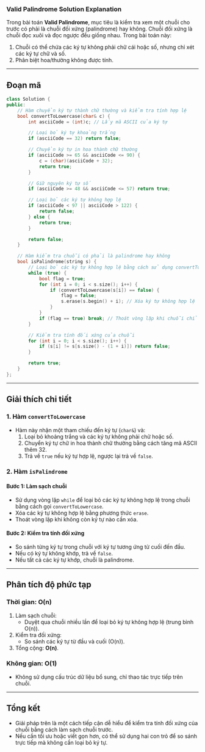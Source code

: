 ### **Valid Palindrome Solution Explanation**

Trong bài toán **Valid Palindrome**, mục tiêu là kiểm tra xem một chuỗi cho trước có phải là chuỗi đối xứng (palindrome) hay không. Chuỗi đối xứng là chuỗi đọc xuôi và đọc ngược đều giống nhau. Trong bài toán này:

1. Chuỗi có thể chứa các ký tự không phải chữ cái hoặc số, nhưng chỉ xét các ký tự chữ và số.
2. Phân biệt hoa/thường không được tính.

---

## **Đoạn mã**

```cpp
class Solution {
public:
    // Hàm chuyển ký tự thành chữ thường và kiểm tra tính hợp lệ
    bool convertToLowercase(char& c) {
        int asciiCode = (int)c; // Lấy mã ASCII của ký tự

        // Loại bỏ ký tự khoảng trắng
        if (asciiCode == 32) return false;

        // Chuyển ký tự in hoa thành chữ thường
        if (asciiCode >= 65 && asciiCode <= 90) {
            c = (char)(asciiCode + 32);
            return true;
        }

        // Giữ nguyên ký tự số
        if (asciiCode >= 48 && asciiCode <= 57) return true;

        // Loại bỏ các ký tự không hợp lệ
        if (asciiCode < 97 || asciiCode > 122) {
            return false;
        } else {
            return true;
        }

        return false;
    }

    // Hàm kiểm tra chuỗi có phải là palindrome hay không
    bool isPalindrome(string s) {
        // Loại bỏ các ký tự không hợp lệ bằng cách sử dụng convertToLowercase
        while (true) {
            bool flag = true;
            for (int i = 0; i < s.size(); i++) {
                if (convertToLowercase(s[i]) == false) {
                    flag = false;
                    s.erase(s.begin() + i); // Xóa ký tự không hợp lệ
                }
            }
            if (flag == true) break; // Thoát vòng lặp khi chuỗi chỉ còn ký tự hợp lệ
        }

        // Kiểm tra tính đối xứng của chuỗi
        for (int i = 0; i < s.size(); i++) {
            if (s[i] != s[s.size() - (1 + i)]) return false;
        }

        return true;
    }
};
```

---

## **Giải thích chi tiết**

### 1. **Hàm `convertToLowercase`**

-   Hàm này nhận một tham chiếu đến ký tự (`char&`) và:
    1. Loại bỏ khoảng trắng và các ký tự không phải chữ hoặc số.
    2. Chuyển ký tự chữ in hoa thành chữ thường bằng cách tăng mã ASCII thêm 32.
    3. Trả về `true` nếu ký tự hợp lệ, ngược lại trả về `false`.

### 2. **Hàm `isPalindrome`**

#### Bước 1: Làm sạch chuỗi

-   Sử dụng vòng lặp `while` để loại bỏ các ký tự không hợp lệ trong chuỗi bằng cách gọi `convertToLowercase`.
-   Xóa các ký tự không hợp lệ bằng phương thức `erase`.
-   Thoát vòng lặp khi không còn ký tự nào cần xóa.

#### Bước 2: Kiểm tra tính đối xứng

-   So sánh từng ký tự trong chuỗi với ký tự tương ứng từ cuối đến đầu.
-   Nếu có ký tự không khớp, trả về `false`.
-   Nếu tất cả các ký tự khớp, chuỗi là palindrome.

---

## **Phân tích độ phức tạp**

### **Thời gian**: **O(n)**

1. Làm sạch chuỗi:
    - Duyệt qua chuỗi nhiều lần để loại bỏ ký tự không hợp lệ (trung bình O(n)).
2. Kiểm tra đối xứng:
    - So sánh các ký tự từ đầu và cuối (O(n)).
3. Tổng cộng: **O(n)**.

### **Không gian**: **O(1)**

-   Không sử dụng cấu trúc dữ liệu bổ sung, chỉ thao tác trực tiếp trên chuỗi.

---

## **Tổng kết**

-   Giải pháp trên là một cách tiếp cận dễ hiểu để kiểm tra tính đối xứng của chuỗi bằng cách làm sạch chuỗi trước.
-   Nếu cần tối ưu hoặc viết gọn hơn, có thể sử dụng hai con trỏ để so sánh trực tiếp mà không cần loại bỏ ký tự.
